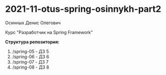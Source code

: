 # 2021-11-otus-spring-osinnykh-part2
Осинных Денис Олегович

Курс "Разработчик на Spring Framework"

**Структура репозитория:**
1. /spring-05 - ДЗ 5
2. /spring-06 - ДЗ 6
3. /spring-07 - ДЗ 7
4. /spring-08 - ДЗ 8